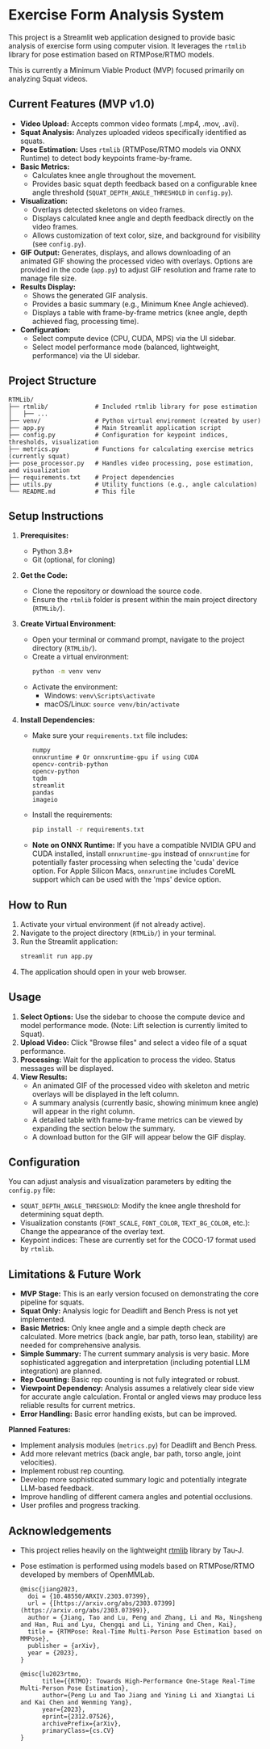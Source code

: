 # Exercise Form Analysis System

This project is a Streamlit web application designed to provide basic analysis of exercise form using computer vision. It leverages the `rtmlib` library for pose estimation based on RTMPose/RTMO models.

This is currently a Minimum Viable Product (MVP) focused primarily on analyzing Squat videos.

## Current Features (MVP v1.0)

* **Video Upload:** Accepts common video formats (.mp4, .mov, .avi).
* **Squat Analysis:** Analyzes uploaded videos specifically identified as squats.
* **Pose Estimation:** Uses `rtmlib` (RTMPose/RTMO models via ONNX Runtime) to detect body keypoints frame-by-frame.
* **Basic Metrics:**
    * Calculates knee angle throughout the movement.
    * Provides basic squat depth feedback based on a configurable knee angle threshold (`SQUAT_DEPTH_ANGLE_THRESHOLD` in `config.py`).
* **Visualization:**
    * Overlays detected skeletons on video frames.
    * Displays calculated knee angle and depth feedback directly on the video frames.
    * Allows customization of text color, size, and background for visibility (see `config.py`).
* **GIF Output:** Generates, displays, and allows downloading of an animated GIF showing the processed video with overlays. Options are provided in the code (`app.py`) to adjust GIF resolution and frame rate to manage file size.
* **Results Display:**
    * Shows the generated GIF analysis.
    * Provides a basic summary (e.g., Minimum Knee Angle achieved).
    * Displays a table with frame-by-frame metrics (knee angle, depth achieved flag, processing time).
* **Configuration:**
    * Select compute device (CPU, CUDA, MPS) via the UI sidebar.
    * Select model performance mode (balanced, lightweight, performance) via the UI sidebar.

## Project Structure

```
RTMLib/
├── rtmlib/             # Included rtmlib library for pose estimation
│   ├── ...
├── venv/               # Python virtual environment (created by user)
├── app.py              # Main Streamlit application script
├── config.py           # Configuration for keypoint indices, thresholds, visualization
├── metrics.py          # Functions for calculating exercise metrics (currently squat)
├── pose_processor.py   # Handles video processing, pose estimation, and visualization
├── requirements.txt    # Project dependencies
├── utils.py            # Utility functions (e.g., angle calculation)
└── README.md           # This file
```


## Setup Instructions

1.  **Prerequisites:**
    * Python 3.8+
    * Git (optional, for cloning)

2.  **Get the Code:**
    * Clone the repository or download the source code.
    * Ensure the `rtmlib` folder is present within the main project directory (`RTMLib/`).

3.  **Create Virtual Environment:**
    * Open your terminal or command prompt, navigate to the project directory (`RTMLib/`).
    * Create a virtual environment:
        ```bash
        python -m venv venv
        ```
    * Activate the environment:
        * Windows: `venv\Scripts\activate`
        * macOS/Linux: `source venv/bin/activate`

4.  **Install Dependencies:**
    * Make sure your `requirements.txt` file includes:
        ```
        numpy
        onnxruntime # Or onnxruntime-gpu if using CUDA
        opencv-contrib-python
        opencv-python
        tqdm
        streamlit
        pandas
        imageio
        ```
    * Install the requirements:
        ```bash
        pip install -r requirements.txt
        ```
    * **Note on ONNX Runtime:** If you have a compatible NVIDIA GPU and CUDA installed, install `onnxruntime-gpu` instead of `onnxruntime` for potentially faster processing when selecting the 'cuda' device option. For Apple Silicon Macs, `onnxruntime` includes CoreML support which can be used with the 'mps' device option.

## How to Run

1.  Activate your virtual environment (if not already active).
2.  Navigate to the project directory (`RTMLib/`) in your terminal.
3.  Run the Streamlit application:
    ```bash
    streamlit run app.py
    ```
4.  The application should open in your web browser.

## Usage

1.  **Select Options:** Use the sidebar to choose the compute device and model performance mode. (Note: Lift selection is currently limited to Squat).
2.  **Upload Video:** Click "Browse files" and select a video file of a squat performance.
3.  **Processing:** Wait for the application to process the video. Status messages will be displayed.
4.  **View Results:**
    * An animated GIF of the processed video with skeleton and metric overlays will be displayed in the left column.
    * A summary analysis (currently basic, showing minimum knee angle) will appear in the right column.
    * A detailed table with frame-by-frame metrics can be viewed by expanding the section below the summary.
    * A download button for the GIF will appear below the GIF display.

## Configuration

You can adjust analysis and visualization parameters by editing the `config.py` file:

* `SQUAT_DEPTH_ANGLE_THRESHOLD`: Modify the knee angle threshold for determining squat depth.
* Visualization constants (`FONT_SCALE`, `FONT_COLOR`, `TEXT_BG_COLOR`, etc.): Change the appearance of the overlay text.
* Keypoint indices: These are currently set for the COCO-17 format used by `rtmlib`.

## Limitations & Future Work

* **MVP Stage:** This is an early version focused on demonstrating the core pipeline for squats.
* **Squat Only:** Analysis logic for Deadlift and Bench Press is not yet implemented.
* **Basic Metrics:** Only knee angle and a simple depth check are calculated. More metrics (back angle, bar path, torso lean, stability) are needed for comprehensive analysis.
* **Simple Summary:** The current summary analysis is very basic. More sophisticated aggregation and interpretation (including potential LLM integration) are planned.
* **Rep Counting:** Basic rep counting is not fully integrated or robust.
* **Viewpoint Dependency:** Analysis assumes a relatively clear side view for accurate angle calculation. Frontal or angled views may produce less reliable results for current metrics.
* **Error Handling:** Basic error handling exists, but can be improved.

**Planned Features:**

* Implement analysis modules (`metrics.py`) for Deadlift and Bench Press.
* Add more relevant metrics (back angle, bar path, torso angle, joint velocities).
* Implement robust rep counting.
* Develop more sophisticated summary logic and potentially integrate LLM-based feedback.
* Improve handling of different camera angles and potential occlusions.
* User profiles and progress tracking.

## Acknowledgements

* This project relies heavily on the lightweight [rtmlib](https://github.com/Tau-J/rtmlib) library by Tau-J.
* Pose estimation is performed using models based on RTMPose/RTMO developed by members of OpenMMLab.

    ```
    @misc{jiang2023,
      doi = {10.48550/ARXIV.2303.07399},
      url = {[https://arxiv.org/abs/2303.07399](https://arxiv.org/abs/2303.07399)},
      author = {Jiang, Tao and Lu, Peng and Zhang, Li and Ma, Ningsheng and Han, Rui and Lyu, Chengqi and Li, Yining and Chen, Kai},
      title = {RTMPose: Real-Time Multi-Person Pose Estimation based on MMPose},
      publisher = {arXiv},
      year = {2023},
    }

    @misc{lu2023rtmo,
          title={{RTMO}: Towards High-Performance One-Stage Real-Time Multi-Person Pose Estimation},
          author={Peng Lu and Tao Jiang and Yining Li and Xiangtai Li and Kai Chen and Wenming Yang},
          year={2023},
          eprint={2312.07526},
          archivePrefix={arXiv},
          primaryClass={cs.CV}
    }
    ```
